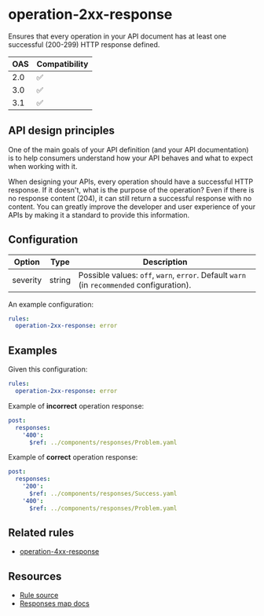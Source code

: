# operation-2xx-response

Ensures that every operation in your API document has at least one successful (200-299) HTTP response defined.

|OAS|Compatibility|
|---|---|
|2.0|✅|
|3.0|✅|
|3.1|✅|


## API design principles

One of the main goals of your API definition (and your API documentation) is to help consumers understand how your API behaves and what to expect when working with it.

When designing your APIs, every operation should have a successful HTTP response.
If it doesn't, what is the purpose of the operation?
Even if there is no response content (204), it can still return a successful response with no content.
You can greatly improve the developer and user experience of your APIs by making it a standard to provide this information.

## Configuration

|Option|Type|Description|
|---|---|---|
|severity|string|Possible values: `off`, `warn`, `error`. Default `warn` (in `recommended` configuration). |

An example configuration:

```yaml
rules:
  operation-2xx-response: error
```

## Examples

Given this configuration:

```yaml
rules:
  operation-2xx-response: error
```

Example of **incorrect** operation response:
```yaml
post:
  responses:
    '400':
      $ref: ../components/responses/Problem.yaml
```

Example of **correct** operation response:

```yaml
post:
  responses:
    '200':
      $ref: ../components/responses/Success.yaml
    '400':
      $ref: ../components/responses/Problem.yaml
```

## Related rules

- [operation-4xx-response](operation-4xx-response.md)

## Resources

- [Rule source](https://github.com/Redocly/redocly-cli/blob/master/packages/core/src/rules/common/operation-2xx-response.ts)
- [Responses map docs](https://redocly.com/docs/openapi-visual-reference/responses/)
